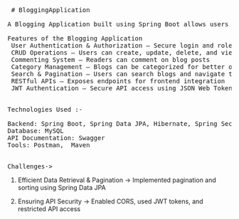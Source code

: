 <pre>


 # BloggingApplication

A Blogging Application built using Spring Boot allows users to create, read, update, and delete (CRUD) blog posts while managing users, comments, and categories.

Features of the Blogging Application
 User Authentication & Authorization – Secure login and role-based access using Spring Security
 CRUD Operations – Users can create, update, delete, and view blog posts
 Commenting System – Readers can comment on blog posts
 Category Management – Blogs can be categorized for better organization
 Search & Pagination – Users can search blogs and navigate through pages
 RESTful APIs – Exposes endpoints for frontend integration
 JWT Authentication – Secure API access using JSON Web Tokens


Technologies Used :-

Backend: Spring Boot, Spring Data JPA, Hibernate, Spring Security
Database: MySQL 
API Documentation: Swagger
Tools: Postman,  Maven


Challenges->
</pre>

1) Efficient Data Retrieval & Pagination
->   Implemented pagination and sorting using Spring Data JPA

 2) Ensuring API Security
->  Enabled CORS, used JWT tokens, and restricted API access
